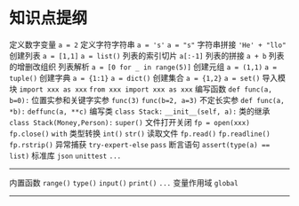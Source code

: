 # 知识点提纲
定义数字变量 `a = 2`
定义字符字符串 `a = 's'` `a = "s"`
字符串拼接 `'He' + "llo"`
创建列表 `a = [1,1]` `a = list()` 
列表的索引切片  `a[:-1]`
列表的拼接 `a + b`
列表的增删改组织 
列表解析 `a = [0 for _ in range(5)]`
创建元组 `a = (1,1)` `a = tuple()`
创建字典 `a = {1:1}` `a = dict()` 
创建集合 `a = {1,2}` `a = set()`
导入模块 `import xxx as xxx` `from xxx import xxx as xxx`
编写函数 `def func(a, b=0):`
位置实参和关键字实参 `func(3)` `func(b=2, a=3)`
不定长实参 `def func(a, *b):` `deffunc(a, **c)`
编写类 `class Stack:` `__init__(self, a):`
类的继承 `class Stack(Money,Person):` `super()` 
文件打开关闭 `fp = open(xxx)` `fp.close()` `with`
类型转换 `int()` `str()`
读取文件 `fp.read()` `fp.readline()` `fp.rstrip()`
异常捕获 `try-expert-else` `pass`
断言语句 `assert(type(a) == list)`
标准库 `json` `unittest` `...`

---

内置函数 `range()` `type()` `input()` `print()` `...`
变量作用域 `global`

---








